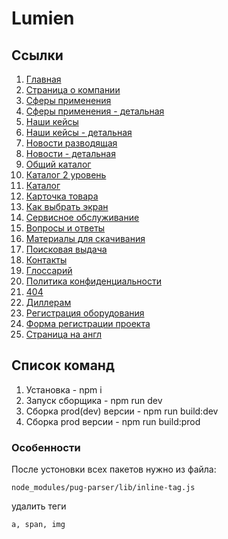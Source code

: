 # Lumien

## Ссылки

1. [Главная](https://oaktre.github.io/lumien/)
2. [Страница о компании](https://oaktre.github.io/lumien/page-about.html)
3. [Сферы применения](https://oaktre.github.io/lumien/spheres.html)
4. [Сферы применения - детальная](https://oaktre.github.io/lumien/spheres-detail.html)
5. [Наши кейсы](https://oaktre.github.io/lumien/cases-page.html)
6. [Наши кейсы - детальная](https://oaktre.github.io/lumien/case-detail.html)
7. [Новости разводящая](https://oaktre.github.io/lumien/news.html)
8. [Новости - детальная](https://oaktre.github.io/lumien/news-detail.html)
9. [Общий каталог](https://oaktre.github.io/lumien/catalog-lvl1.html)
9. [Каталог 2 уровень](https://oaktre.github.io/lumien/common-catalog.html)
10. [Каталог](https://oaktre.github.io/lumien/catalog.html)
11. [Карточка товара](https://oaktre.github.io/lumien/product-card.html)
13. [Как выбрать экран](https://oaktre.github.io/lumien/how-choose-screen.html)
13. [Сервисное обслуживание](https://oaktre.github.io/lumien/service.html)
14. [Вопросы и ответы](https://oaktre.github.io/lumien/faq.html)
15. [Материалы для скачивания](https://oaktre.github.io/lumien/files.html)
16. [Поисковая выдача](https://oaktre.github.io/lumien/search-results.html)
17. [Контакты](https://oaktre.github.io/lumien/contacts.html)
18. [Глоссарий](https://oaktre.github.io/lumien/glossary.html)
19. [Политика конфиденциальности](https://oaktre.github.io/lumien/policy.html)
20. [404](https://oaktre.github.io/lumien/404.html)
21. [Диллерам](https://oaktre.github.io/lumien/diller.html)
22. [Регистрация оборудования](https://oaktre.github.io/lumien/registration.html)
23. [Форма регистрации проекта](https://oaktre.github.io/lumien/reg-form.html)
23. [Страница на англ](https://oaktre.github.io/lumien/eng.html)


## Список команд

1. Установка - npm i
2. Запуск сборщика - npm run dev
3. Сборка prod(dev) версии - npm run build:dev
4. Сборка prod версии - npm run build:prod

### Особенности

После устоновки всех пакетов нужно из файла:
```
node_modules/pug-parser/lib/inline-tag.js
```
удалить теги
```
a, span, img
```

